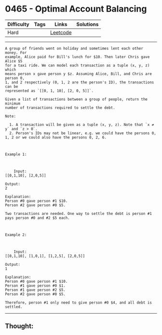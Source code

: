 # 0465 - Optimal Account Balancing

Difficulty  | Tags | Links | Solutions
----------- | ---- | ----- | -----
Hard |  | [Leetcode](https://leetcode.com/problems/optimal-account-balancing/description/) |


-----------

```
A group of friends went on holiday and sometimes lent each other money. For
example, Alice paid for Bill's lunch for $10. Then later Chris gave Alice $5
for a taxi ride. We can model each transaction as a tuple (x, y, z) which
means person x gave person y $z. Assuming Alice, Bill, and Chris are person 0,
1, and 2 respectively (0, 1, 2 are the person's ID), the transactions can be
represented as `[[0, 1, 10], [2, 0, 5]]`.

Given a list of transactions between a group of people, return the minimum
number of transactions required to settle the debt.

Note:

  1. A transaction will be given as a tuple (x, y, z). Note that `x ≠ y` and `z > 0`.
  2. Person's IDs may not be linear, e.g. we could have the persons 0, 1, 2 or we could also have the persons 0, 2, 6.



Example 1:



    Input:[[0,1,10], [2,0,5]]Output:2Explanation:Person #0 gave person #1 $10.Person #2 gave person #0 $5.Two transactions are needed. One way to settle the debt is person #1 pays person #0 and #2 $5 each.



Example 2:



    Input:[[0,1,10], [1,0,1], [1,2,5], [2,0,5]]Output:1Explanation:Person #0 gave person #1 $10.Person #1 gave person #0 $1.Person #1 gave person #2 $5.Person #2 gave person #0 $5.Therefore, person #1 only need to give person #0 $4, and all debt is settled.
```

-----------

## Thought:
